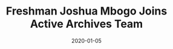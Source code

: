 ---
category: [frontpage, aai-news]
layout: post-page 
title: "Freshman Joshua Mbogo Joins Active Archives Team" 
thumbnail: /assets/images/josh.jpg
date: 2020-01-05
---